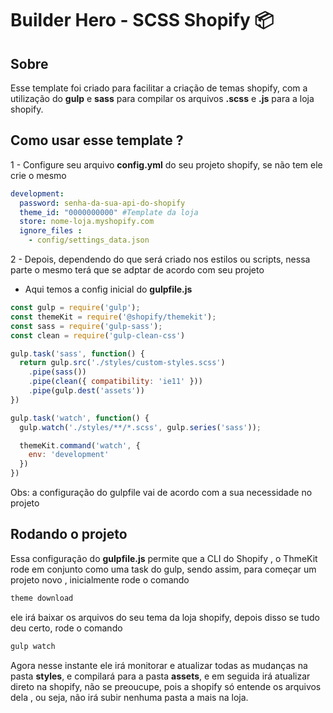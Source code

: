 # Builder Hero - SCSS Shopify 📦

## Sobre

Esse template foi criado para facilitar a criação de temas shopify, com a utilização do **gulp** e **sass** para compilar os arquivos **.scss** e **.js** para a loja shopify.

## Como usar esse template ?

1 - Configure seu arquivo **config.yml** do seu projeto shopify, se não tem ele crie o mesmo

```yml
development:
  password: senha-da-sua-api-do-shopify
  theme_id: "0000000000" #Template da loja
  store: nome-loja.myshopify.com
  ignore_files : 
    - config/settings_data.json
```

2 - Depois, dependendo do que será criado nos estilos ou scripts, nessa parte o mesmo terá que se adptar de acordo com seu projeto

- Aqui temos a config inicial do **gulpfile.js**

```js
const gulp = require('gulp');
const themeKit = require('@shopify/themekit');
const sass = require('gulp-sass');
const clean = require('gulp-clean-css')

gulp.task('sass', function() {
  return gulp.src('./styles/custom-styles.scss')
    .pipe(sass())
    .pipe(clean({ compatibility: 'ie11' }))
    .pipe(gulp.dest('assets'))
})

gulp.task('watch', function() {
  gulp.watch('./styles/**/*.scss', gulp.series('sass'));

  themeKit.command('watch', {
    env: 'development'
  })
})
```

Obs: a configuração do gulpfile vai de acordo com a sua necessidade no projeto

## Rodando o projeto

Essa configuração do **gulpfile.js** permite que a CLI do Shopify , o ThmeKit rode em conjunto como uma task do gulp, sendo assim, para começar um projeto novo , inicialmente rode o comando

```bash
theme download
```

ele irá baixar os arquivos do seu tema  da loja shopify, depois disso se tudo deu certo, rode o comando

```bash
gulp watch 
```

Agora nesse instante ele irá monitorar e atualizar todas as mudanças na pasta **styles**, e compilará para a pasta **assets**, e em seguida irá atualizar direto na shopify, não se preoucupe, pois a shopify só entende os arquivos dela , ou seja, não irá subir nenhuma pasta a mais na loja.
